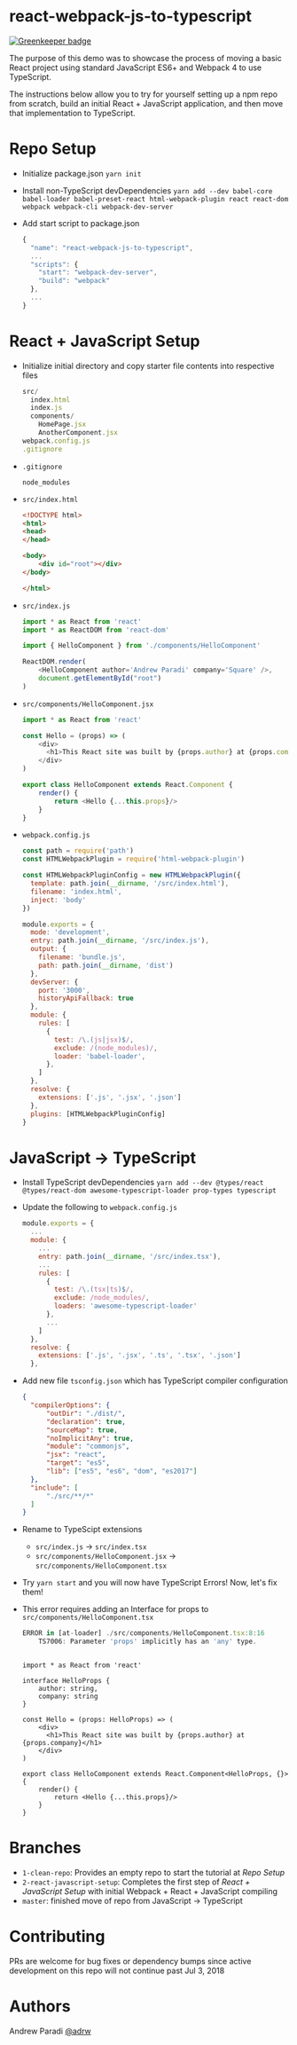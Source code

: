 # react-webpack-js-to-typescript

[![Greenkeeper badge](https://badges.greenkeeper.io/adrw/react-webpack-js-to-typescript.svg)](https://greenkeeper.io/)

The purpose of this demo was to showcase the process of moving a basic React project using standard JavaScript ES6+ and Webpack 4 to use TypeScript.

The instructions below allow you to try for yourself setting up a npm repo from scratch, build an initial React + JavaScript application, and then move that implementation to TypeScript.

# Repo Setup
- Initialize package.json `yarn init`
- Install non-TypeScript devDependencies `yarn add --dev babel-core babel-loader babel-preset-react html-webpack-plugin react react-dom webpack webpack-cli webpack-dev-server`
- Add start script to package.json

  ```js
  {
    "name": "react-webpack-js-to-typescript",
    ...
    "scripts": {
      "start": "webpack-dev-server",
      "build": "webpack"
    },
    ...
  }
  ```

# React + JavaScript Setup
- Initialize initial directory and copy starter file contents into respective files

  ```js
  src/
    index.html
    index.js
    components/
      HomePage.jsx
      AnotherComponent.jsx
  webpack.config.js
  .gitignore
  ```

- `.gitignore`

  ```
  node_modules
  ```

- `src/index.html`

  ```HTML
  <!DOCTYPE html>
  <html>
  <head>
  </head>

  <body>
      <div id="root"></div>
  </body>

  </html>
  ```

- `src/index.js`

  ```js
  import * as React from 'react'
  import * as ReactDOM from 'react-dom'

  import { HelloComponent } from './components/HelloComponent'

  ReactDOM.render(
      <HelloComponent author='Andrew Paradi' company='Square' />,
      document.getElementById("root")
  )
  ```

- `src/components/HelloComponent.jsx`

  ```js
  import * as React from 'react'

  const Hello = (props) => (
      <div>
        <h1>This React site was built by {props.author} at {props.company}</h1>
      </div>
  )

  export class HelloComponent extends React.Component {
      render() {
          return <Hello {...this.props}/>
      }
  }
  ```

- `webpack.config.js`

  ```js
  const path = require('path')
  const HTMLWebpackPlugin = require('html-webpack-plugin')

  const HTMLWebpackPluginConfig = new HTMLWebpackPlugin({
    template: path.join(__dirname, '/src/index.html'),
    filename: 'index.html',
    inject: 'body'
  })

  module.exports = {
    mode: 'development',
    entry: path.join(__dirname, '/src/index.js'),
    output: {
      filename: 'bundle.js',
      path: path.join(__dirname, 'dist')
    },
    devServer: {
      port: '3000',
      historyApiFallback: true
    },
    module: {
      rules: [
        {
          test: /\.(js|jsx)$/,
          exclude: /(node_modules)/,
          loader: 'babel-loader',
        },
      ]
    },
    resolve: {
      extensions: ['.js', '.jsx', '.json']
    },
    plugins: [HTMLWebpackPluginConfig]
  }
  ```

# JavaScript -> TypeScript

- Install TypeScript devDependencies `yarn add --dev @types/react @types/react-dom awesome-typescript-loader prop-types typescript`

- Update the following to `webpack.config.js`

  ```js
  module.exports = {
    ...
    module: {
      ...
      entry: path.join(__dirname, '/src/index.tsx'),
      ...
      rules: [
        {
          test: /\.(tsx|ts)$/,
          exclude: /node_modules/,
          loaders: 'awesome-typescript-loader'
        },
        ...
      ]
    },
    resolve: {
      extensions: ['.js', '.jsx', '.ts', '.tsx', '.json']
    },

  ```

- Add new file `tsconfig.json` which has TypeScript compiler configuration

  ```JSON
  {
    "compilerOptions": {
        "outDir": "./dist/",
        "declaration": true,
        "sourceMap": true,
        "noImplicitAny": true,
        "module": "commonjs",
        "jsx": "react",
        "target": "es5",
        "lib": ["es5", "es6", "dom", "es2017"]
    },
    "include": [
        "./src/**/*"
    ]
  }
  ```

- Rename to TypeScipt extensions
  - `src/index.js` -> `src/index.tsx`
  - `src/components/HelloComponent.jsx` -> `src/components/HelloComponent.tsx`

- Try `yarn start` and you will now have TypeScript Errors! Now, let's fix them!

- This error requires adding an Interface for props to `src/components/HelloComponent.tsx`
  ```js
  ERROR in [at-loader] ./src/components/HelloComponent.tsx:8:16
      TS7006: Parameter 'props' implicitly has an 'any' type.
  ```

  ```tsx

  import * as React from 'react'

  interface HelloProps {
      author: string,
      company: string
  }

  const Hello = (props: HelloProps) => (
      <div>
        <h1>This React site was built by {props.author} at {props.company}</h1>
      </div>
  )

  export class HelloComponent extends React.Component<HelloProps, {}> {
      render() {
          return <Hello {...this.props}/>
      }
  }
  ```

# Branches
- `1-clean-repo`: Provides an empty repo to start the tutorial at *Repo Setup*
- `2-react-javascript-setup`: Completes the first step of *React + JavaScript Setup* with initial Webpack + React + JavaScript compiling
- `master`: finished move of repo from JavaScript -> TypeScript

# Contributing
PRs are welcome for bug fixes or dependency bumps since active development on this repo will not continue past Jul 3, 2018

# Authors
Andrew Paradi [@adrw](https://github.com/adrw/)